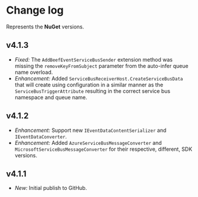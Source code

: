 ﻿# Change log

Represents the **NuGet** versions.

## v4.1.3
- *Fixed:* The `AddBeefEventServiceBusSender` extension method was missing the `removeKeyFromSubject` parameter from the auto-infer queue name overload.
- *Enhancement:* Added `ServiceBusReceiverHost.CreateServiceBusData` that will create using configuration in a similar manner as the `ServiceBusTriggerAttribute` resulting in the correct service bus namespace and queue name.

## v4.1.2
- *Enhancement:* Support new `IEventDataContentSerializer` and `IEventDataConverter`.
- *Enhancement:* Added `AzureServiceBusMessageConverter` and `MicrosoftServiceBusMessageConverter` for their respective, different, SDK versions.

## v4.1.1
- *New:* Initial publish to GitHub.
